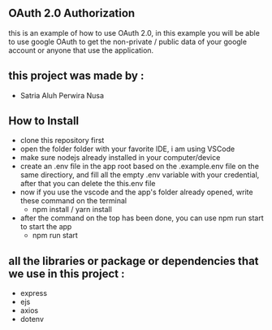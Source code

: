 ## OAuth 2.0 Authorization
this is an example of how to use OAuth 2.0, in this example you will be able to use google OAuth to get the non-private / public data of your google account or anyone that use the application.

## this project was made by :
- Satria Aluh Perwira Nusa

## How to Install
- clone this repository first
- open the folder folder with your favorite IDE, i am using VSCode
- make sure nodejs already installed in your computer/device
- create an .env file in the app root based on the .example.env file on the same directiory, and fill all the empty .env variable with your credential, after that you can delete the this.env file
- now if you use the vscode and the app's folder already opened, write these command on the terminal
  * npm install / yarn install
- after the command on the top has been done, you can use npm run start to start the app
  * npm run start

## all the libraries or package or dependencies that we use in this project :
- express
- ejs
- axios
- dotenv